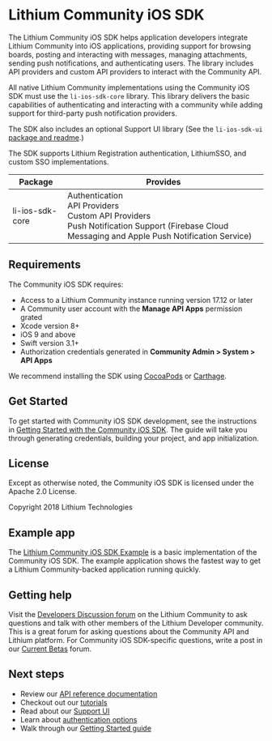 # Lithium Community iOS SDK 

The Lithium Community iOS SDK helps application developers integrate Lithium Community into iOS applications, providing support for browsing boards, posting and interacting with messages, managing attachments, sending push notifications, and authenticating users. The library includes API providers and custom API providers to interact with the Community API.

All native Lithium Community implementations using the Community iOS SDK must use the `li-ios-sdk-core` library. This library delivers the basic capabilities of authenticating and interacting with a community while adding support for third-party push notification providers.

The SDK also includes an optional Support UI library (See the `li-ios-sdk-ui` [package and readme](https://github.com/lithiumtech/li-ios-sdk-ui).)

The SDK supports Lithium Registration authentication, LithiumSSO, and custom SSO implementations.

| Package | Provides |
| ------- | -------- |
| li-ios-sdk-core	 | Authentication<br>API Providers<br>Custom API Providers<br>Push Notification Support (Firebase Cloud Messaging and Apple Push Notification Service) |

## Requirements
The Community iOS SDK requires:

* Access to a Lithium Community instance running version 17.12 or later
* A Community user account with the **Manage API Apps** permission grated
* Xcode version 8+
* iOS 9 and above 
* Swift version 3.1+ 
* Authorization credentials generated in **Community Admin > System > API Apps**

We recommend installing the SDK using [CocoaPods](https://cocoapods.org/) or [Carthage](https://github.com/Carthage/Carthage).

## Get Started
To get started with Community iOS SDK development, see the instructions in [Getting Started with the Community iOS SDK](https://github.com/lithiumtech/li-ios-sdk-core/wiki/Getting-Started-with-the-Community-iOS-SDK). The guide will take you through generating credentials, building your project, and app initialization.

## License
Except as otherwise noted, the Community iOS SDK is licensed under the Apache 2.0 License.

Copyright 2018 Lithium Technologies

## Example app
The [Lithium Community iOS SDK Example](https://github.com/lithiumtech/li-ios-sdk-example) is a basic implementation of the Community iOS SDK. The example application shows the fastest way to get a Lithium Community-backed application running quickly. 

## Getting help
Visit the [Developers Discussion forum](https://community.lithium.com/t5/Developer-Discussion/bd-p/studio) on the Lithium Community to ask questions and talk with other members of the Lithium Developer community. This is a great forum for asking questions about the Community API and Lithium platform. For Community iOS SDK-specific questions, write a post in our [Current Betas](https://community.lithium.com/t5/Current-Betas/bd-p/BetaCurrent) forum. 

## Next steps
* Review our [API reference documentation](https://github.com/lithiumtech/li-ios-sdk-core/wiki/Community-iOS-SDK-API-reference)
* Checkout out our [tutorials](https://github.com/lithiumtech/li-ios-sdk-core/wiki/Tutorials)
* Read about our [Support UI](https://github.com/lithiumtech/li-ios-sdk-ui/wiki/Community-iOS-SDK-UI-Overview)
* Learn about [authentication options](https://github.com/lithiumtech/li-ios-sdk-core/wiki/Authenticating-a-user)
* Walk through our [Getting Started guide](https://github.com/lithiumtech/li-ios-sdk-core/wiki/Getting-Started-with-the-Community-iOS-SDK)
